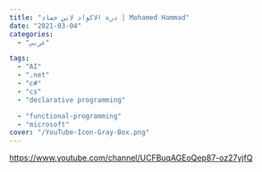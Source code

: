 ```yaml
---
title: "درة الاكواد لابن حماد | Mohamed Hammad"
date: "2021-03-04"
categories:
  - "عربي"

tags:
  - "AI"
  - ".net"
  - "c#"
  - "cs"
  - "declarative programming"

  - "functional-programming"
  - "microsoft"
cover: "/YouTube-Icon-Gray-Box.png"
---
```


https://www.youtube.com/channel/UCFBuqAGEoQep87-oz27yjfQ
